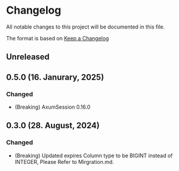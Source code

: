 # Changelog

All notable changes to this project will be documented in this file.

The format is based on [Keep a Changelog](https://keepachangelog.com/en/1.0.0/)
## Unreleased

## 0.5.0 (16. Janurary, 2025)
### Changed
- (Breaking) AxumSession 0.16.0

## 0.3.0 (28. August, 2024)
### Changed
- (Breaking) Updated expires Column type to be BIGINT instead of INTEGER, Please Refer to Mirgration.md.
